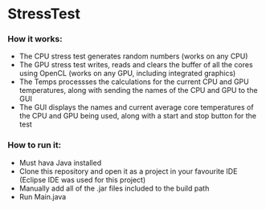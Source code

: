 # StressTest

### How it works:
* The CPU stress test generates random numbers (works on any CPU)
* The GPU stress test writes, reads and clears the buffer of all the cores using OpenCL (works on any GPU, including integrated graphics)
* The Temps processses the calculations for the current CPU and GPU temperatures, along with sending the names of the CPU and GPU to the GUI
* The GUI displays the names and current average core temperatures of the CPU and GPU being used, along with a start and stop button for the test

### How to run it:
* Must hava Java installed
* Clone this repository and open it as a project in your favourite IDE (Eclipse IDE was used for this project)
* Manually add all of the .jar files included to the build path
* Run Main.java
